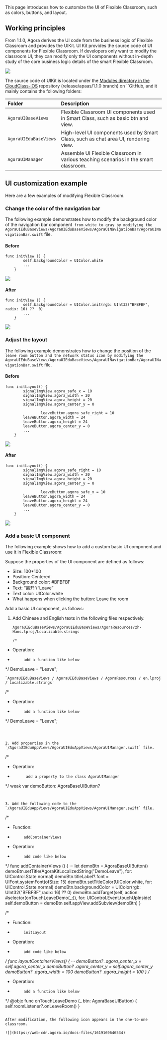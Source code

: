 This page introduces how to customize the UI of Flexible Classroom, such as colors, buttons, and layout.

## Working principles

From 1.1.0, Agora derives the UI code from the business logic of Flexible Classroom and provides the UIKit. UI Kit provides the source code of UI components for  Flexible Classroom. If developers only want to modify the classroom UI, they can modify only the UI components without in-depth study of the core business logic details of the smart Flexible Classroom.

![](https://web-cdn.agora.io/docs-files/1619169594360)

The source code of UIKit is located under the [Modules directory in the CloudClass-iOS](https://github.com/AgoraIO-Community/CloudClass-iOS) repository (release/apaas/1.1.0 branch) on ``GitHub, and it mainly contains the following folders:

| Folder | Description |
| :-------------------- | :---------------------------------------------------- |
| `AgoraUIBaseViews` | Flexible Classroom UI components used in Smart Class, such as basic btn and view. |
| `AgoraUIEduBaseViews` | High-level UI components used by Smart Class, such as chat area UI, rendering view. |
| `AgoraUIManager` | Assemble UI Flexible Classroom in various teaching scenarios in the smart classroom. |

## UI customization example

Here are a few examples of modifying     Flexible Classroom.

### Change the color of the navigation bar

The following example demonstrates how to modify the background color of the navigation bar component` from white to gray by modifying the AgoraUIEduBaseViews/AgoraUIEduBaseViews/AgoraUINavigationBar/AgoraUINavigationBar.swift` file.

#### Before

```
func initView () {
        self.backgroundColor = UIColor.white
        ...
    }
```

![](https://web-cdn.agora.io/docs-files/1619169606618)

#### After

```
func initView () {
        self.backgroundColor = UIColor.init(rgb: UInt32("BFBFBF", radix: 16) ??  0)
        ...
    }
```

![](https://web-cdn.agora.io/docs-files/1619169615790)

### Adjust the layout

The following example demonstrates how to change the position of the` leave room button and the network status icon by modifying the AgoraUIEduBaseViews/AgoraUIEduBaseViews/AgoraUINavigationBar/AgoraUINavigationBar.swift` file.

#### Before

```
func initLayout() {
        signalImgView.agora_safe_x = 10
        signalImgView.agora_width = 20
        signalImgView.agora_height = 20
        signalImgView.agora_center_y = 0
         
                leaveButton.agora_safe_right = 10
        leaveButton.agora_width = 24
        leaveButton.agora_height = 24
        leaveButton.agora_center_y = 0
        ...
    }
```

![](https://web-cdn.agora.io/docs-files/1619169626442)

#### After

```
func initLayout() {
        signalImgView.agora_safe_right = 10
        signalImgView.agora_width = 20
        signalImgView.agora_height = 20
        signalImgView.agora_center_y = 0
         
                leaveButton.agora_safe_x = 10
        leaveButton.agora_width = 24
        leaveButton.agora_height = 24
        leaveButton.agora_center_y = 0
        ...
    }
```

![](https://web-cdn.agora.io/docs-files/1619169635097)

### Add a basic UI component

The following example shows how to add a custom basic UI component and use it in  Flexible Classroom:

Suppose the properties of the UI component are defined as follows:

- Size: 100*100
- Position: Centered
- Background color: #BFBFBF
- Text: “离开”/“Leave”
- Text color: UIColor.white
- What happens when clicking the button: Leave the room

Add a basic UI component, as follows:

1. Add Chinese and English texts in the following files respectively.

   `AgoraUIEduBaseViews/AgoraUIEduBaseViews/AgoraResources/zh-Hans.lproj/Localizable.strings`

   ```
   /*
 * Operation:
 *          add a function like below
 */
DemoLeave = "Leave";
   ```
   `AgoraUIEduBaseViews / AgoraUIEduBaseViews / AgoraResources / en.lproj / Localizable.strings`

   ```
   /*
 * Operation:
 *          add a function like below
 */
DemoLeave = "Leave";
   ```


   ```
   
   ```

2. Add properties in the `/AgoraUIEduAppViews/AgoraUIEduAppViews/AgoraUIManager.swift` file.

   ```
   /*
 * Operation:
 *           add a property to the class AgoraUIManager
 */
weak var demoButton: AgoraBaseUIButton?
   ```

   ```
   
   ```

3. Add the following code to the `/AgoraUIEduAppViews/AgoraUIEduAppViews/AgoraUIManager.swift` file.

   ```
   /*
 * Function:
 *          addContainerViews
 * Operation:
 *          add code like below
 */
func addContainerViews () {
···
let demoBtn = AgoraBaseUIButton()
demoBtn.setTitle(AgoraKitLocalizedString("DemoLeave"), for: UIControl.State.normal)
demoBtn.titleLabel?.font = UIFont.systemFont(ofSize: 15)
demoBtn.setTitleColor(UIColor.white, for: UIControl.State.normal)
demoBtn.backgroundColor = UIColor(rgb: UInt32("BFBFBF",radix: 16) ??  0)
demoBtn.addTarget(self,
                  action: #selector(onTouchLeaveDemo(_:)),
                  for: UIControl.Event.touchUpInside)
self.demoButton = demoBtn
self.appView.addSubview(demoBtn)
}

/*
 * Function:
 *          initLayout
 * Operation:
 *          add code like below
 */
func layoutContainerViews() {
     ···
     demoButton? .agora_center_x = self.agora_center_x
     demoButton? .agora_center_y = self.agora_center_y
     demoButton? .agora_width = 100
     demoButton? .agora_height = 100
}
/*
 * Operation:
 *          add a function like below
 */
@objc func onTouchLeaveDemo (_ btn: AgoraBaseUIButton) {
    self.roomListener?.onLeaveRoom()
}
   ```

   After modification, the following icon appears in the one-to-one classroom.

   ![](https://web-cdn.agora.io/docs-files/1619169646534)
